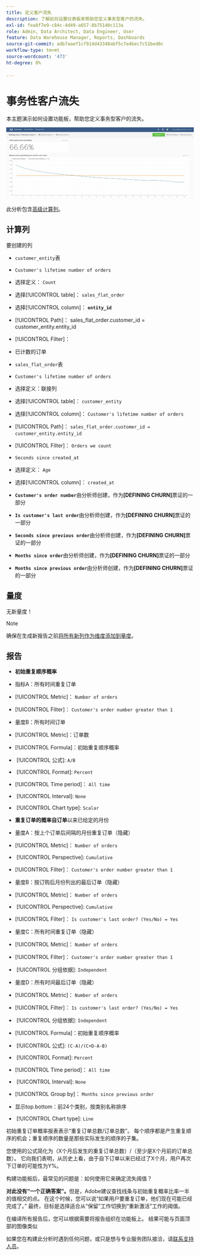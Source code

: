 ```yaml
---
title: 定义客户流失
description: 了解如何设置仪表板来帮助您定义事务型客户的流失。
exl-id: fea8f7e9-c84c-4d49-a657-8b75140c113a
role: Admin, Data Architect, Data Engineer, User
feature: Data Warehouse Manager, Reports, Dashboards
source-git-commit: adb7aaef1cf914d43348abf5c7e4bec7c51bed0c
workflow-type: tm+mt
source-wordcount: '473'
ht-degree: 0%

---
```


# 事务性客户流失

本主题演示如何设置功能板，帮助您定义事务型客户的流失。

![](../../assets/churn-deashboard.png)

此分析包含[高级计算列](../data-warehouse-mgr/adv-calc-columns.md)。

## 计算列

要创建的列

* `customer_entity`表
* `Customer's lifetime number of orders`
* 选择定义： `Count`
* 选择[!UICONTROL table]： `sales_flat_order`
* 选择[!UICONTROL column]： **`entity_id`**
* [!UICONTROL Path]： sales_flat_order.customer_id = customer_entity.entity_id
* [!UICONTROL Filter]：
* 已计数的订单

* `sales_flat_order`表
* `Customer's lifetime number of orders`
* 选择定义：联接列
* 选择[!UICONTROL table]： `customer_entity`
* 选择[!UICONTROL column]： `Customer's lifetime number of orders`
* [!UICONTROL Path]： `sales_flat_order.customer_id = customer_entity.entity_id`
* [!UICONTROL Filter]： `Orders we count`

* `Seconds since created_at`
* 选择定义： `Age`
* 选择[!UICONTROL column]： `created_at`

* **`Customer's order number`**&#x200B;由分析师创建，作为&#x200B;**[DEFINING CHURN]**&#x200B;票证的一部分
* **`Is customer's last order`**&#x200B;由分析师创建，作为&#x200B;**[DEFINING CHURN]**&#x200B;票证的一部分
* **`Seconds since previous order`**&#x200B;由分析师创建，作为&#x200B;**[DEFINING CHURN]**&#x200B;票证的一部分
* **`Months since order`**&#x200B;由分析师创建，作为&#x200B;**[DEFINING CHURN]**&#x200B;票证的一部分
* **`Months since previous order`**&#x200B;由分析师创建，作为&#x200B;**[DEFINING CHURN]**&#x200B;票证的一部分

## 量度

无新量度！

>[!NOTE]
>
>确保在生成新报告之前[将所有新列作为维度添加到量度](../data-warehouse-mgr/manage-data-dimensions-metrics.md)。

## 报告

* **初始重复顺序概率**
* 指标A：所有时间重复订单
* [!UICONTROL Metric]： `Number of orders`
* [!UICONTROL Filter]： `Customer's order number greater than 1`

* 量度B：所有时间订单
* [!UICONTROL Metric]：订单数

* [!UICONTROL Formula]：初始重复顺序概率
* &#x200B;
  [!UICONTROL 公式]: `A/B`
* &#x200B;
  [!UICONTROL Format]: `Percent`

* [!UICONTROL Time period]： `All time`
* &#x200B;
  [!UICONTROL Interval]: `None`
* &#x200B;
  [!UICONTROL Chart type]: `Scalar`

* **重复订单的概率自订单**&#x200B;以来已给定的月份
* 量度A：按上个订单后间隔的月份重复订单（隐藏）
* [!UICONTROL Metric]： `Number of orders`
* &#x200B;
  [!UICONTROL Perspective]: `Cumulative`
* [!UICONTROL Filter]： `Customer's order number greater than 1`

* 量度B：按订购后月份列出的最后订单（隐藏）
* [!UICONTROL Metric]： `Number of orders`
* &#x200B;
  [!UICONTROL Perspective]: `Cumulative`
* [!UICONTROL Filter]： `Is customer's last order? (Yes/No) = Yes`

* 量度C：所有时间重复订单（隐藏）
* [!UICONTROL Metric]： `Number of orders`
* [!UICONTROL Filter]： `Customer's order number greater than 1`

* &#x200B;
  [!UICONTROL 分组依据]: `Independent`

* 量度D：所有时间最后订单（隐藏）
* [!UICONTROL Metric]： `Number of orders`
* [!UICONTROL Filter]： `Is customer's last order? (Yes/No) = Yes`

* &#x200B;
  [!UICONTROL 分组依据]: `Independent`

* [!UICONTROL Formula]：初始重复顺序概率
* &#x200B;
  [!UICONTROL 公式]: `(C-A)/(C+D-A-B)`
* &#x200B;
  [!UICONTROL Format]: `Percent`

* [!UICONTROL Time period]： `All time`
* &#x200B;
  [!UICONTROL Interval]: `None`
* [!UICONTROL Group by]： `Months since previous order`
* 显示top.bottom：前24个类别，按类别名称排序

* &#x200B;
  [!UICONTROL Chart type]: `Line`

初始重复订单概率报表表示“重复订单总数/订单总数”。 每个顺序都是产生重复顺序的机会；重复顺序的数量是那些实际发生的顺序的子集。

您使用的公式简化为（X个月后发生的重复订单总数）/（至少是X个月前的订单总数）。 它向我们表明，从历史上看，由于自下订单以来已经过了X个月，用户再次下订单的可能性为Y%。

构建功能板后，最常见的问题是：如何使用它来确定流失阈值？

**对此没有“一个正确答案”。**&#x200B;但是，Adobe建议查找线条与初始重复概率比率一半的值相交的点。 在这个时候，您可以说“如果用户要重复订单，他们现在可能已经完成了。” 最终，目标是选择适合从“保留”工作切换到“重新激活”工作的阈值。

在编译所有报告后，您可以根据需要将报告组织在功能板上。 结果可能与页面顶部的图像类似

如果您在构建此分析时遇到任何问题，或只是想与专业服务团队接洽，请[联系支持人员](https://experienceleague.adobe.com/docs/commerce-knowledge-base/kb/troubleshooting/miscellaneous/mbi-service-policies.html)。
